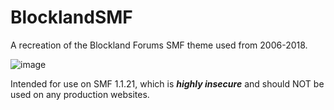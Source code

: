 # BlocklandSMF
 A recreation of the Blockland Forums SMF theme used from 2006-2018.

 ![image](https://github.com/PF94/BlocklandSMF/assets/45898787/8e1f1ab2-d702-413c-8592-893bdf70fec6)

 
 Intended for use on SMF 1.1.21, which is ***highly insecure*** and should NOT be used on any production websites.
